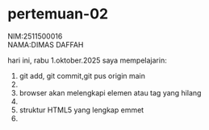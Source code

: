 # pertemuan-02
NIM:2511500016<br>
NAMA:DIMAS DAFFAH

hari ini, rabu 1.oktober.2025 saya mempelajarin:
<ol>
<li>git add, git commit,git pus origin main<li>
  <li>browser akan melengkapi elemen atau tag yang hilang<li>
  <li>struktur HTML5 yang lengkap emmet<li>
</ol>
